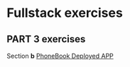 # Fullstack exercises

## PART 3 exercises

Section **b**
[PhoneBook Deployed APP](https://fs-exercises-ixwy.onrender.com/)
